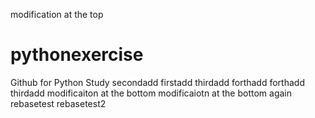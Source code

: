 modification at the top
# pythonexercise
Github for Python Study
secondadd
firstadd
thirdadd
forthadd
forthadd
thirdadd
modificaiton at the bottom
modificaiotn at the bottom again
rebasetest
rebasetest2
